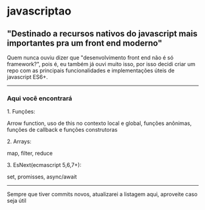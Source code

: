 # javascriptao

<h2>"Destinado a recursos nativos do javascript mais importantes pra um front end moderno"</h2>

<p>Quem nunca ouviu dizer que "desenvolvimento front end não é só framework?", pois é, eu também já ouvi muito isso, por isso decidi criar um repo com as principais funcionalidades e implementações úteis de javascript ES6+.</p>
<hr>

<h3>Aqui você encontrará</h3>
<p>1. Funções:</p>
<p> Arrow function, uso de this no contexto local e global, funções anônimas, funções de callback e funções construtoras</p>

<p>2. Arrays: </p>
<p> map, filter, reduce</p>

<p>3. EsNext(ecmascript 5,6,7+): </p>
<p>set, promisses, async/await</p>

<hr>
<p>Sempre que tiver commits novos, atualizarei a listagem aqui, aproveite caso seja útil</p>
